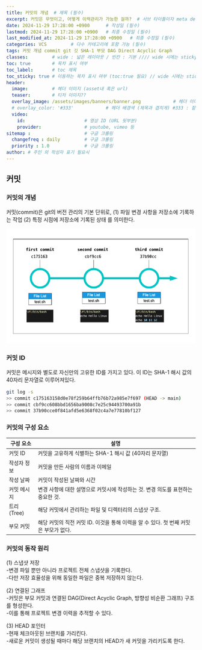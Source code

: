 ```yaml
---
title: 커밋의 개념  # 제목 (필수)
excerpt: 커밋은 무엇이고, 어떻게 이력관리가 가능한 걸까?  # 서브 타이틀이자 meta description (필수)
date: 2024-11-29 17:28:00 +0900      # 작성일 (필수)
lastmod: 2024-11-29 17:28:00 +0900   # 최종 수정일 (필수)
last_modified_at: 2024-11-29 17:28:00 +0900   # 최종 수정일 (필수)
categories: VCS         # 다수 카테고리에 포함 가능 (필수)
tags: 커밋 개념 commit git 깃 SHA-1 부모 DAG Direct Acyclic Graph                     # 태그 복수개 가능 (필수)
classes:         # wide : 넓은 레이아웃 / 빈칸 : 기본 //// wide 시에는 sticky toc 불가
toc: true        # 목차 표시 여부
toc_label:       # toc 제목
toc_sticky: true # 이동하는 목차 표시 여부 (toc:true 필요) // wide 시에는 sticky toc 불가
header: 
  image:         # 헤더 이미지 (asset내 혹은 url)
  teaser:        # 티저 이미지??
  overlay_image: /assets/images/banners/banner.png            # 헤더 이미지 (제목과 겹치게)
  # overlay_color: '#333'            # 헤더 배경색 (제목과 겹치게) #333 : 짙은 회색 (필수)
  video:
    id:                      # 영상 ID (URL 뒷부분)
    provider:                # youtube, vimeo 등
sitemap :                    # 구글 크롤링
  changefreq : daily         # 구글 크롤링
  priority : 1.0             # 구글 크롤링
author: # 주인 외 작성자 표기 필요시
---
```

<!--postNo: 20241129_010-->

## 커밋  

### 커밋의 개념  

커밋(commit)은 git의 버전 관리의 기본 단위로, (1) 파일 변경 사항을 저장소에 기록하는 작업 (2) 특정 시점에 저장소에 기록된 상태 를 의미한다.  

![](/assets/images/20241129_010_001.png)

### 커밋 ID  

커밋은 메시지와 별도로 자신만의 고유한 ID를 가지고 있다. 이 ID는 SHA-1 해시 값의 40자리 문자열로 이루어져있다.  

```bash
git log -s
>> commit c175163158d0e78f259b64ffb76b72a985e7f697 (HEAD -> main)
>> commit cbf9cc608bbd1656ba9008c7e25c94493700a91b
>> commit 37b90cce0f841afd5e6368f02c4a7e77810bf127
```

### 커밋의 구성 요소  

|구성 요소|설명|
|---|---|
|커밋 ID|커밋을 고유하게 식별하는 SHA-1 해시 값 (40자리 문자열)|
|작성자 정보|커밋을 만든 사람의 이름과 이메일|
|작성 날짜|커밋이 작성된 날짜와 시간|
|커밋 메시지|변경 사항에 대한 설명으로 커밋시에 작성하는 것. 변경 의도를 표현하는 중요한 것.|
|트리(Tree)|해당 커밋에서 관리하는 파일 및 디렉터리의 스냅샷 구조.|
|부모 커밋|해당 커밋의 직전 커밋 ID. 이것을 통해 이력을 알 수 있다. 첫 번째 커밋은 부모가 없다.|

### 커밋의 동작 원리  

(1) 스냅샷 저장  
-변경 파일 뿐만 아니라 프로젝트 전체 스냅샷을 기록한다.  
-다만 저장 효율성을 위해 동일한 파일은 중복 저장하지 않는다.  

(2) 연결된 그래프  
-커밋은 부모 커밋과 연결된 DAG(Direct Acyclic Graph, 방향성 비순환 그래프) 구조를 형성한다.  
-이를 통해 프로젝트 변경 이력을 추적할 수 있다.  

(3) HEAD 포인터  
-현재 체크아웃된 브랜치를 가리킨다.  
-새로운 커밋이 생성될 때마다 해당 브랜치의 HEAD가 새 커밋을 가리키도록 한다.  

